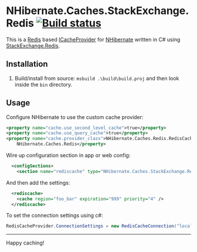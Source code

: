 NHibernate.Caches.StackExchange.Redis [![Build status](https://ci.appveyor.com/api/projects/status/d6rdani2sq4yt5wc/branch/master?svg=true)](https://ci.appveyor.com/project/wallymathieu/nhibernate-caches-stackexchange-redis/branch/master)
=====================================

This is a [Redis](http://redis.io/) based [ICacheProvider](http://www.nhforge.org/doc/nh/en/#configuration-optional-cacheprovider) 
for [NHibernate](http://nhforge.org/) written in C# using [StackExchange.Redis](https://github.com/StackExchange/StackExchange.Redis/).

Installation
------------

1. Build/install from source: `msbuild .\build\build.proj` and then look
   inside the `bin` directory.

Usage
-----

Configure NHibernate to use the custom cache provider:

```xml
<property name="cache.use_second_level_cache">true</property>
<property name="cache.use_query_cache">true</property>
<property name="cache.provider_class">NHibernate.Caches.Redis.RedisCacheProvider, 
    NHibernate.Caches.Redis</property>
```

Wire up configuration section in app or web config:
```xml
  <configSections>
    <section name="rediscache" type="NHibernate.Caches.StackExchange.Redis.SectionHandler,NHibernate.Caches.StackExchange.Redis" />
```

And then add the settings:
```xml
  <rediscache>
    <cache region="foo_bar" expiration="999" priority="4" />
  </rediscache>
```

To set the connection settings using c#:
```csharp
RedisCacheProvider.ConnectionSettings = new RedisCacheConnection("localhost", 6379) { { "allowAdmin", "true" }, { "abortConnect", "false" } };
```

---

Happy caching!
